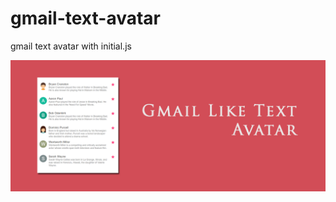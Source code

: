 # gmail-text-avatar
gmail text avatar with initial.js

![alt tag](https://raw.githubusercontent.com/mddanishyusuf/gmail-text-avatar/master/gmail-text-avatar.png)

